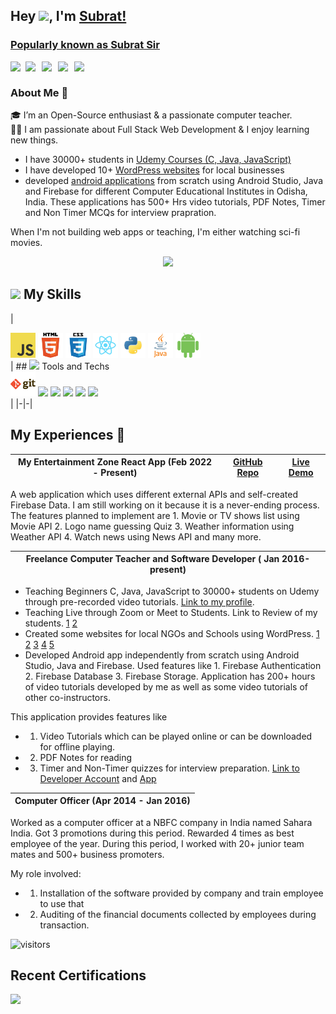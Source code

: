 ## Hey <img src="https://github.com/TheDudeThatCode/TheDudeThatCode/blob/master/Assets/Hi.gif" width="29px">, I'm [Subrat!](https://drive.google.com/file/d/1ycPmdNNllydRI8cPDJsofvxz8kN97yN3/view?usp=sharing) 
### [Popularly known as Subrat Sir](https://drive.google.com/file/d/1ycPmdNNllydRI8cPDJsofvxz8kN97yN3/view?usp=sharing)

<a href="https://in.linkedin.com/in/subratsir">
  <img align="left" width="24px" src="https://cdn.jsdelivr.net/npm/simple-icons@v3/icons/linkedin.svg"  />
</a>
<a href="https://twitter.com/SubratSirIndia">
  <img align="left" width="26px" src="https://cdn.jsdelivr.net/npm/simple-icons@v3/icons/twitter.svg" />
</a>
<a href="mailto:subrat.ku.dash@gmail.com">
  <img align="left" width="26px" src="https://cdn.jsdelivr.net/npm/simple-icons@v3/icons/gmail.svg" />
</a>
<a href="https://www.youtube.com/channel/UCTCmj3TOBxI_5f1J-n7kN5A">
  <img align="left" width="26px" src="https://cdn.jsdelivr.net/npm/simple-icons@v3/icons/youtube.svg" />
</a>
<a href="https://discord.gg/KYYWfcVU">
  <img align="left" width="26px" src="https://cdn.jsdelivr.net/npm/simple-icons@v3/icons/discord.svg" />
</a>

<br />

### About Me 🚀
🎓 I’m an Open-Source enthusiast & a passionate computer teacher. </br>
👨‍💻  I am passionate about Full Stack Web Development & I enjoy learning new things. </br>
- I have 30000+ students in [Udemy Courses (C, Java, JavaScript) ](https://www.udemy.com/user/subrat-dash-5/)
- I have developed 10+ [WordPress websites](#my-experiences) for local businesses
- developed [android applications](#android-applications) from scratch using Android Studio, Java and Firebase for different Computer Educational Institutes in Odisha, India. These applications has 500+ Hrs video tutorials, PDF Notes, Timer and Non Timer MCQs for interview prapration.

When I'm not building web apps or teaching, I'm either watching sci-fi movies.

<div align="center"> 
<!--   <img src="https://github-readme-stats.vercel.app/api/top-langs/?username=subratsir&layout=compact&theme=radical"/> -->
  <img src="https://github-readme-stats.vercel.app/api?username=subratsir&show_icons=true&theme=radical&hide=contribs,prs"/>
</div>

<!-- <div align="center"> 
<!--   <img src="https://github-readme-stats.vercel.app/api/top-langs/?username=subratsir&layout=compact&theme=radical"/> 
  <img src="https://github-readme-stats.vercel.app/api/top-langs/?username=subratsir&show_icons=true&theme=radical&hide=contribs,prs"/>
</div> -->


## <img src="https://media.giphy.com/media/WUlplcMpOCEmTGBtBW/giphy.gif" width="50"> My Skills

|
<div>
  <code><img height="40" src="https://raw.githubusercontent.com/github/explore/80688e429a7d4ef2fca1e82350fe8e3517d3494d/topics/javascript/javascript.png"></code>
  <code><img height="40" src="https://raw.githubusercontent.com/github/explore/80688e429a7d4ef2fca1e82350fe8e3517d3494d/topics/html/html.png"></code>
  <code><img height="40" src="https://raw.githubusercontent.com/github/explore/80688e429a7d4ef2fca1e82350fe8e3517d3494d/topics/css/css.png"></code>
  <code><img height="40" src="https://raw.githubusercontent.com/github/explore/80688e429a7d4ef2fca1e82350fe8e3517d3494d/topics/react/react.png"></code>
  <code><img height="40" src="https://raw.githubusercontent.com/github/explore/80688e429a7d4ef2fca1e82350fe8e3517d3494d/topics/python/python.png"></code>
  <code><img height="40" src="https://raw.githubusercontent.com/github/explore/80688e429a7d4ef2fca1e82350fe8e3517d3494d/topics/java/java.png"></code>
  <code><img height="40" src="https://raw.githubusercontent.com/github/explore/80688e429a7d4ef2fca1e82350fe8e3517d3494d/topics/android/android.png"></code>
</div>
|
## <img src="https://media.giphy.com/media/WUlplcMpOCEmTGBtBW/giphy.gif" width="50"> Tools and Techs

<div>
  <code><img height="40" src="https://raw.githubusercontent.com/github/explore/80688e429a7d4ef2fca1e82350fe8e3517d3494d/topics/git/git.png"></code>
  <code><img height="40" src="https://cdn.icon-icons.com/icons2/673/PNG/512/github_icon-icons.com_60477.png"></code>
  <code><img height="40" src="https://cdn.jsdelivr.net/gh/devicons/devicon/icons/vscode/vscode-original.svg"></code>
  <code><img height="40" src="https://cdn.icon-icons.com/icons2/1088/PNG/512/1485282157-adobe-photoshop-raster-graphics-editor-cc-creative-cloud_78285.png"></code>
  <code><img height="40" src="https://github.com/subratsir/subratsir/blob/main/images/mui.png"></code>
  <code><img height="40" src="https://cdn.icon-icons.com/icons2/691/PNG/128/google_firebase_icon-icons.com_61474.png"></code>
</div>
|
|-|-|

<h2> My Experiences 🙌 </h2>

| My Entertainment Zone React App (Feb 2022 - Present) | [GitHub Repo](https://github.com/subratsir/Entertainment-Zone) | [Live Demo](https://my-entertainment-zone.web.app/) |
|---|-|-|

A web application which uses different external APIs and self-created Firebase Data. I am still working on it because it is a never-ending process. The features planned to implement are 1. Movie or TV shows list using Movie API 2. Logo name guessing Quiz 3. Weather information using Weather API 4. Watch news using News API and many more.


| Freelance Computer Teacher and Software Developer ( Jan 2016-present) |
|---|

-	Teaching Beginners C, Java, JavaScript to 30000+ students on Udemy through pre-recorded video tutorials. [Link to my profile](https://www.udemy.com/user/subrat-dash-5/).
- Teaching Live through Zoom or Meet to Students. Link to Review of my students. [1](https://www.youtube.com/watch?v=KiUAfm2HAng) [2](https://www.youtube.com/watch?v=KiUAfm2HAng)
- <span id="my-experiences">Created some websites for local NGOs and Schools using WordPress. [1](https://ttrc.in/) [2](http://womenscollegerayagada.in/) [3](https://deeptisociety.in/) [4](http://rcdrayagada.org/) [5](http://ritamrayagada.in/)</span>
- <span id="android-applications">Developed Android app independently from scratch using Android Studio, Java and Firebase. Used features like 1. Firebase Authentication 2. Firebase Database 3. Firebase Storage. Application has 200+ hours of video tutorials developed by me as well as some video tutorials of other co-instructors.</span> 

This application provides features like 
- 1. Video Tutorials which can be played online or can be downloaded for offline playing. 
- 2. PDF Notes for reading 
- 3. Timer and Non-Timer quizzes for interview preparation. [Link to Developer Account](https://play.google.com/store/apps/dev?id=5931395958067461847) and [App](https://play.google.com/store/apps/details?id=in.ttrc.pgdca)

| Computer Officer (Apr 2014 - Jan 2016) |
|---|

Worked as a computer officer at a NBFC company in India named Sahara India. Got 3 promotions during this period. Rewarded 4 times as best employee of the year. During this period, I worked with 20+ junior team mates and 500+ business promoters. 

My role involved: 
- 1. Installation of the software provided by company and train employee to use that 
- 2. Auditing of the financial documents collected by employees during transaction.

 ![visitors](https://visitor-badge.laobi.icu/badge?page_id=subratsir)

## Recent Certifications
<img width="250" height="auto" src="https://github.com/subratsir/subratsir/blob/main/FreeCodeCampJavaScriptDSACertificate.JPG" />

<!-- <div align="center"> 
  <img src="https://wakatime.com/share/@b8a4ab78-b927-4bfc-9e04-d80f831b38cd/d8bd219e-e02e-4bb6-a52b-e805c01ece40.svg"/>
  <figure><embed src="https://wakatime.com/share/@b8a4ab78-b927-4bfc-9e04-d80f831b38cd/d8bd219e-e02e-4bb6-a52b-e805c01ece40.svg"></embed></figure>
</div> -->
